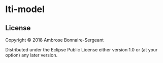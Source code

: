 # lti-model

## License

Copyright © 2018 Ambrose Bonnaire-Sergeant

Distributed under the Eclipse Public License either version 1.0 or (at
your option) any later version.

